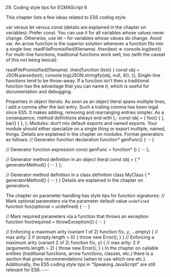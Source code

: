 29. Coding style tips for ECMAScript 6

This chapter lists a few ideas related to ES6 coding style:

var versus let versus const (details are explained in the chapter on variables):
Prefer const. You can use it for all variables whose values never change.
Otherwise, use let – for variables whose values do change.
Avoid var.
An arrow function is the superior solution whenever a function fits into a single line:
  readFilePromisified(filename)
  .then(text => console.log(text))
For multi-line functions, traditional functions work well, too (with the caveat of this not being lexical):

  readFilePromisified(filename)
  .then(function (text) {
      const obj = JSON.parse(text);
      console.log(JSON.stringify(obj, null, 4));
  });
Single-line functions tend to be throw-away. If a function isn’t then a traditional function has the advantage that you can name it, which is useful for documentation and debugging.

Properties in object literals: As soon as an object literal spans multiple lines, I add a comma after the last entry. Such a trailing comma has been legal since ES5. It makes adding, removing and rearranging entries simpler. As a consequence, method definitions always end with },:
  const obj = {
      foo() {
      },
      bar() {
      },
  };
Modules: don’t mix default exports and named exports. Your module should either specialize on a single thing or export multiple, named, things. Details are explained in the chapter on modules.
Format generators as follows:
  // Generator function declaration
  function* genFunc() { ··· }

  // Generator function expression
  const genFunc = function* () { ··· };

  // Generator method definition in an object literal
  const obj = {
      * generatorMethod() {
          ···
      }
  };

  // Generator method definition in a class definition
  class MyClass {
      * generatorMethod() {
          ···
      }
  }
Details are explained in the chapter on generators.

The chapter on parameter handling has style tips for function signatures:
  // Mark optional parameters via the parameter default value `undefined`
  function foo(optional = undefined) { ··· }

  // Mark required parameters via a function that throws an exception
  function foo(required = throwException()) { ··· }

  // Enforcing a maximum arity (variant 1 of 2)
  function f(x, y, ...empty) { // max arity: 2
      if (empty.length > 0) {
          throw new Error();
      }
  }
  // Enforcing a maximum arity (variant 2 of 2)
  function f(x, y) { // max arity: 2
      if (arguments.length > 2) {
          throw new Error();
      }
  }
In the chapter on callable entities (traditional functions, arrow functions, classes, etc.) there is a section that gives recommendations (when to use which one etc.).
Additionally, the ES5 coding style tips in “Speaking JavaScript” are still relevant for ES6.----